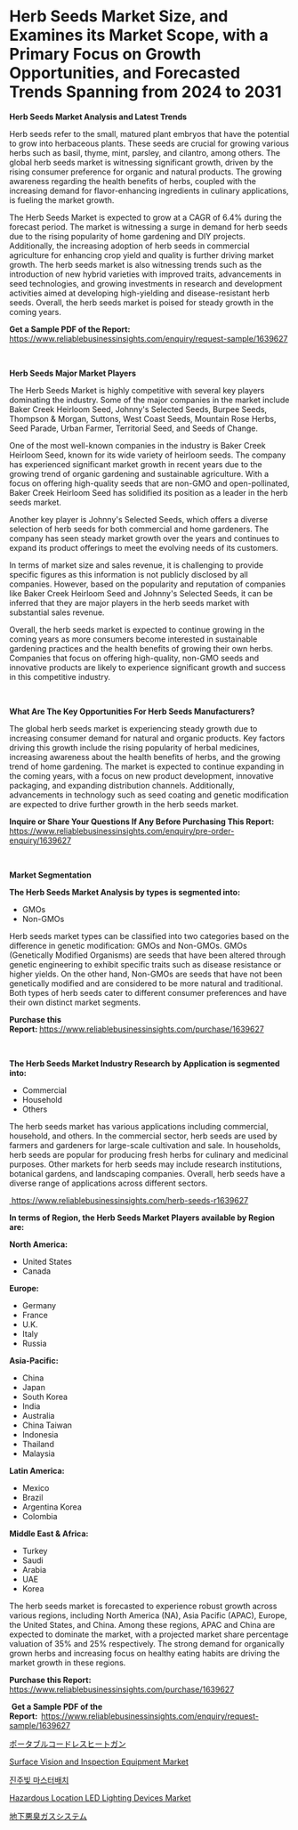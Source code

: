 <p><h1>Herb Seeds Market Size, and Examines its Market Scope, with a Primary Focus on Growth Opportunities, and Forecasted Trends Spanning from 2024 to 2031</h1></p><p><strong>Herb Seeds Market Analysis and Latest Trends</strong></p>
<p><p>Herb seeds refer to the small, matured plant embryos that have the potential to grow into herbaceous plants. These seeds are crucial for growing various herbs such as basil, thyme, mint, parsley, and cilantro, among others. The global herb seeds market is witnessing significant growth, driven by the rising consumer preference for organic and natural products. The growing awareness regarding the health benefits of herbs, coupled with the increasing demand for flavor-enhancing ingredients in culinary applications, is fueling the market growth.</p><p>The Herb Seeds Market is expected to grow at a CAGR of 6.4% during the forecast period. The market is witnessing a surge in demand for herb seeds due to the rising popularity of home gardening and DIY projects. Additionally, the increasing adoption of herb seeds in commercial agriculture for enhancing crop yield and quality is further driving market growth. The herb seeds market is also witnessing trends such as the introduction of new hybrid varieties with improved traits, advancements in seed technologies, and growing investments in research and development activities aimed at developing high-yielding and disease-resistant herb seeds. Overall, the herb seeds market is poised for steady growth in the coming years.</p></p>
<p><strong>Get a Sample PDF of the Report:&nbsp;</strong> <a href="https://www.reliablebusinessinsights.com/enquiry/request-sample/1639627">https://www.reliablebusinessinsights.com/enquiry/request-sample/1639627</a></p>
<p>&nbsp;</p>
<p><strong>Herb Seeds Major Market Players</strong></p>
<p><p>The Herb Seeds Market is highly competitive with several key players dominating the industry. Some of the major companies in the market include Baker Creek Heirloom Seed, Johnny's Selected Seeds, Burpee Seeds, Thompson & Morgan, Suttons, West Coast Seeds, Mountain Rose Herbs, Seed Parade, Urban Farmer, Territorial Seed, and Seeds of Change.</p><p>One of the most well-known companies in the industry is Baker Creek Heirloom Seed, known for its wide variety of heirloom seeds. The company has experienced significant market growth in recent years due to the growing trend of organic gardening and sustainable agriculture. With a focus on offering high-quality seeds that are non-GMO and open-pollinated, Baker Creek Heirloom Seed has solidified its position as a leader in the herb seeds market.</p><p>Another key player is Johnny's Selected Seeds, which offers a diverse selection of herb seeds for both commercial and home gardeners. The company has seen steady market growth over the years and continues to expand its product offerings to meet the evolving needs of its customers.</p><p>In terms of market size and sales revenue, it is challenging to provide specific figures as this information is not publicly disclosed by all companies. However, based on the popularity and reputation of companies like Baker Creek Heirloom Seed and Johnny's Selected Seeds, it can be inferred that they are major players in the herb seeds market with substantial sales revenue.</p><p>Overall, the herb seeds market is expected to continue growing in the coming years as more consumers become interested in sustainable gardening practices and the health benefits of growing their own herbs. Companies that focus on offering high-quality, non-GMO seeds and innovative products are likely to experience significant growth and success in this competitive industry.</p></p>
<p>&nbsp;</p>
<p><strong>What Are The Key Opportunities For Herb Seeds Manufacturers?</strong></p>
<p><p>The global herb seeds market is experiencing steady growth due to increasing consumer demand for natural and organic products. Key factors driving this growth include the rising popularity of herbal medicines, increasing awareness about the health benefits of herbs, and the growing trend of home gardening. The market is expected to continue expanding in the coming years, with a focus on new product development, innovative packaging, and expanding distribution channels. Additionally, advancements in technology such as seed coating and genetic modification are expected to drive further growth in the herb seeds market.</p></p>
<p><strong>Inquire or Share Your Questions If Any Before Purchasing This Report:</strong> <a href="https://www.reliablebusinessinsights.com/enquiry/pre-order-enquiry/1639627">https://www.reliablebusinessinsights.com/enquiry/pre-order-enquiry/1639627</a></p>
<p>&nbsp;</p>
<p><strong>Market Segmentation</strong></p>
<p><strong>The Herb Seeds Market Analysis by types is segmented into:</strong></p>
<p><ul><li>GMOs</li><li>Non-GMOs</li></ul></p>
<p><p>Herb seeds market types can be classified into two categories based on the difference in genetic modification: GMOs and Non-GMOs. GMOs (Genetically Modified Organisms) are seeds that have been altered through genetic engineering to exhibit specific traits such as disease resistance or higher yields. On the other hand, Non-GMOs are seeds that have not been genetically modified and are considered to be more natural and traditional. Both types of herb seeds cater to different consumer preferences and have their own distinct market segments.</p></p>
<p><strong>Purchase this Report:&nbsp;</strong><a href="https://www.reliablebusinessinsights.com/purchase/1639627">https://www.reliablebusinessinsights.com/purchase/1639627</a></p>
<p>&nbsp;</p>
<p><strong>The Herb Seeds Market Industry Research by Application is segmented into:</strong></p>
<p><ul><li>Commercial</li><li>Household</li><li>Others</li></ul></p>
<p><p>The herb seeds market has various applications including commercial, household, and others. In the commercial sector, herb seeds are used by farmers and gardeners for large-scale cultivation and sale. In households, herb seeds are popular for producing fresh herbs for culinary and medicinal purposes. Other markets for herb seeds may include research institutions, botanical gardens, and landscaping companies. Overall, herb seeds have a diverse range of applications across different sectors.</p></p>
<p><a href="https://www.reliablebusinessinsights.com/herb-seeds-r1639627">&nbsp;https://www.reliablebusinessinsights.com/herb-seeds-r1639627</a></p>
<p><strong>In terms of Region, the Herb Seeds Market Players available by Region are:</strong></p>
<p>
    <p> <strong> North America: </strong>
        <ul>
            <li>United States</li>
            <li>Canada</li>
        </ul>
        </p> 
    <p> <strong> Europe: </strong>
        <ul>
            <li>Germany</li>
            <li>France</li>
            <li>U.K.</li>
            <li>Italy</li>
            <li>Russia</li>
        </ul>
        </p> 
    <p> <strong> Asia-Pacific: </strong>
        <ul>
            <li>China</li>
            <li>Japan</li>
            <li>South Korea</li>
            <li>India</li>
            <li>Australia</li>
            <li>China Taiwan</li>
            <li>Indonesia</li>
            <li>Thailand</li>
            <li>Malaysia</li>
        </ul>
        </p> 
    <p> <strong> Latin America: </strong>
        <ul>
            <li>Mexico</li>
            <li>Brazil</li>
            <li>Argentina Korea</li>
            <li>Colombia</li>
        </ul>
        </p> 
    <p> <strong> Middle East & Africa: </strong>
        <ul>
            <li>Turkey</li>
            <li>Saudi</li>
            <li>Arabia</li>
            <li>UAE</li>
            <li>Korea</li>
        </ul>
    </p>
    </p>
<p><p>The herb seeds market is forecasted to experience robust growth across various regions, including North America (NA), Asia Pacific (APAC), Europe, the United States, and China. Among these regions, APAC and China are expected to dominate the market, with a projected market share percentage valuation of 35% and 25% respectively. The strong demand for organically grown herbs and increasing focus on healthy eating habits are driving the market growth in these regions.</p></p>
<p><strong>Purchase this Report: </strong><a href="https://www.reliablebusinessinsights.com/purchase/1639627">https://www.reliablebusinessinsights.com/purchase/1639627</a></p>
<p>&nbsp;<strong>Get a Sample PDF of the Report:&nbsp;&nbsp;</strong><a href="https://www.reliablebusinessinsights.com/enquiry/request-sample/1639627">https://www.reliablebusinessinsights.com/enquiry/request-sample/1639627</a></p>
<p><strong></strong></p>
<p><p><a href="https://medium.com/@claudehintz/2024%E5%B9%B4%E3%81%8B%E3%82%892031%E5%B9%B4%E3%81%BE%E3%81%A7%E3%81%AE%E6%9C%9F%E9%96%93%E3%81%AB%E4%BA%88%E6%B8%AC%E3%81%95%E3%82%8C%E3%82%8B%E6%80%A5%E9%80%9F%E3%81%AA%E6%88%90%E9%95%B7%E7%8E%87-%E3%82%92%E6%8C%81%E3%81%A4%E3%82%B0%E3%83%AD%E3%83%BC%E3%83%90%E3%83%AB%E3%83%9D%E3%83%BC%E3%82%BF%E3%83%96%E3%83%AB%E3%82%B3%E3%83%BC%E3%83%89%E3%83%AC%E3%82%B9%E3%83%92%E3%83%BC%E3%83%88%E3%82%AC%E3%83%B3%E5%B8%82%E5%A0%B4%E3%81%AE%E7%AF%84%E5%9B%B2%E3%81%AB%E3%81%A4%E3%81%84%E3%81%A6%E3%81%AE%E8%A9%B3%E7%B4%B0%E3%81%AA%E5%88%86%E6%9E%90-06cf84404b5d">ポータブルコードレスヒートガン</a></p><p><a href="https://github.com/isharif044/Market-Research-Report-List-1/blob/main/surface-vision-and-inspection-equipment-market.md">Surface Vision and Inspection Equipment Market</a></p><p><a href="https://github.com/wallacBahrtyinger567686/Market-Research-Report-List-2/blob/main/3158809112339.md">진주빛 마스터배치</a></p><p><a href="https://github.com/abdillahsp58/Market-Research-Report-List-1/blob/main/hazardous-location-led-lighting-devices-market.md">Hazardous Location LED Lighting Devices Market</a></p><p><a href="https://github.com/Alenaieme/Market-Research-Report-List-1/blob/main/2924606119837.md">地下悪臭ガスシステム</a></p></p>